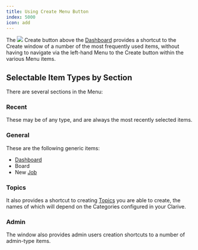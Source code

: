 ```yaml
---
title: Using Create Menu Button
index: 5000
icon: add
---
```


The ![](/static/images/icons/add.svg) Create button above the [Dashboard](/concepts/dashboards) provides a shortcut to
the Create window of a number of the most frequently used items, without having to navigate via the left-hand Menu to
the Create button within the various Menu items.

## Selectable Item Types by Section

There are several sections in the Menu:

### Recent

These may be of any type, and are always the most recently selected items.

### General

These are the following generic items:

- [Dashboard](/concepts/dashboards)
- Board
- New [Job](/concepts/job)

### Topics

It also provides a shortcut to creating [Topics](/concepts/topic) you are able to create, the names of which will depend
on the Categories configured in your Clarive.

### Admin

The window also provides admin users creation shortcuts to a number of admin-type items.
